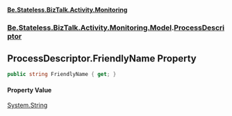 #### [Be.Stateless.BizTalk.Activity.Monitoring](README.md 'README')
### [Be.Stateless.BizTalk.Activity.Monitoring.Model](Be.Stateless.BizTalk.Activity.Monitoring.Model.md 'Be.Stateless.BizTalk.Activity.Monitoring.Model').[ProcessDescriptor](ProcessDescriptor.md 'Be.Stateless.BizTalk.Activity.Monitoring.Model.ProcessDescriptor')

## ProcessDescriptor.FriendlyName Property

```csharp
public string FriendlyName { get; }
```

#### Property Value
[System.String](https://docs.microsoft.com/en-us/dotnet/api/System.String 'System.String')